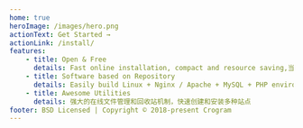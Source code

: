 ```yaml
---
home: true
heroImage: /images/hero.png
actionText: Get Started →
actionLink: /install/
features:
    - title: Open & Free
      details: Fast online installation, compact and resource saving,当前支持 CentOS/RedHat 5.4+、6.x、7.x、8.x
    - title: Software based on Repository
      details: Easily build Linux + Nginx / Apache + MySQL + PHP environment
    - title: Awesome Utilities
      details: 强大的在线文件管理和回收站机制，快速创建和安装多种站点
footer: BSD Licensed | Copyright © 2018-present Crogram
---
```

